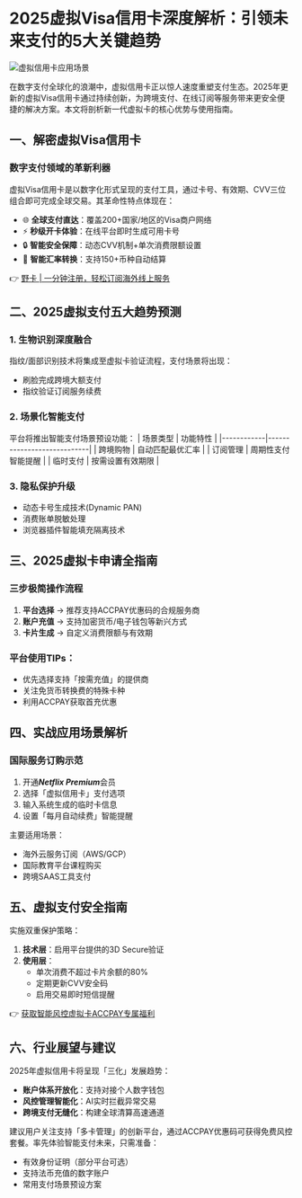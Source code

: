 # 2025虚拟Visa信用卡深度解析：引领未来支付的5大关键趋势

![虚拟信用卡应用场景](https://bbtdd.com/wp-content/uploads/img/6159936091171.webp)

在数字支付全球化的浪潮中，虚拟信用卡正以惊人速度重塑支付生态。2025年更新的虚拟Visa信用卡通过持续创新，为跨境支付、在线订阅等服务带来更安全便捷的解决方案。本文将剖析新一代虚拟卡的核心优势与使用指南。

## 一、解密虚拟Visa信用卡
### 数字支付领域的革新利器
虚拟Visa信用卡是以数字化形式呈现的支付工具，通过卡号、有效期、CVV三位组合即可完成全球交易。其革命性特点体现在：
- 🌐 **全球支付直达**：覆盖200+国家/地区的Visa商户网络
- ⚡ **秒级开卡体验**：在线平台即时生成可用卡号
- 🔒 **智能安全保障**：动态CVV机制+单次消费限额设置
- 💱 **智能汇率转换**：支持150+币种自动结算

👉 [野卡 | 一分钟注册，轻松订阅海外线上服务](https://bbtdd.com/yeka)

## 二、2025虚拟支付五大趋势预测
### 1. 生物识别深度融合
指纹/面部识别技术将集成至虚拟卡验证流程，支付场景将出现：
- 刷脸完成跨境大额支付
- 指纹验证订阅服务续费

### 2. 场景化智能支付
平台将推出智能支付场景预设功能：
| 场景类型   | 功能特性                   |
|------------|----------------------------|
| 跨境购物   | 自动匹配最优汇率           |
| 订阅管理   | 周期性支付智能提醒         |
| 临时支付   | 按需设置有效期限           |

### 3. 隐私保护升级
- 动态卡号生成技术(Dynamic PAN)
- 消费账单脱敏处理
- 浏览器插件智能填充隔离技术

## 三、2025虚拟卡申请全指南
### 三步极简操作流程
1. **平台选择** → 推荐支持ACCPAY优惠码的合规服务商
2. **账户充值** → 支持加密货币/电子钱包等新兴方式
3. **卡片生成** → 自定义消费限额与有效期

### 平台使用TIPs：
- 优先选择支持「按需充值」的提供商
- 关注免货币转换费的特殊卡种
- 利用ACCPAY获取首充优惠

## 四、实战应用场景解析
### 国际服务订购示范
1. 开通***Netflix Premium***会员
2. 选择「虚拟信用卡」支付选项
3. 输入系统生成的临时卡信息
4. 设置「每月自动续费」智能提醒

主要适用场景：
- 海外云服务订阅（AWS/GCP）
- 国际教育平台课程购买
- 跨境SAAS工具支付

## 五、虚拟支付安全指南
实施双重保护策略：
1. **技术层**：启用平台提供的3D Secure验证
2. **使用层**：
   - 单次消费不超过卡片余额的80%
   - 定期更新CVV安全码
   - 启用交易即时短信提醒

👉 [获取智能风控虚拟卡ACCPAY专属福利](https://bbtdd.com/yeka)

## 六、行业展望与建议
2025年虚拟信用卡将呈现「三化」发展趋势：
- **账户体系开放化**：支持对接个人数字钱包
- **风控管理智能化**：AI实时拦截异常交易
- **跨境支付无缝化**：构建全球清算高速通道

建议用户关注支持「多卡管理」的创新平台，通过ACCPAY优惠码可获得免费风控套餐。率先体验智能支付未来，只需准备：
- 有效身份证明（部分平台可选）
- 支持法币充值的数字账户
- 常用支付场景预设方案